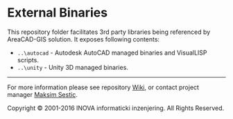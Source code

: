 ﻿# External Binaries

This repository folder facilitates 3rd party libraries being referenced by AreaCAD-GIS solution. It exposes following contents:

* `..\autocad` - Autodesk AutoCAD managed binaries and VisualLISP scripts.
* `..\unity` - Unity 3D managed binaries.

---
For more information please see repository [Wiki](https://github.com/geo-inova/acg/wiki), or contact project manager [Maksim Sestic](https://github.com/SesticM).

Copyright © 2001-2016 INOVA informaticki inzenjering. All Rights Reserved. 

